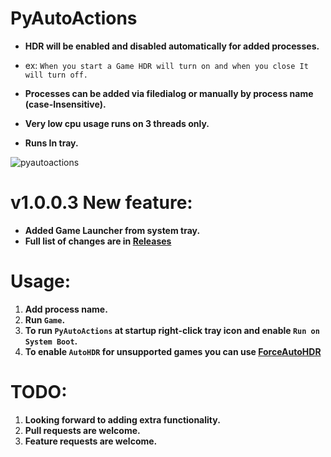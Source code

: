 # PyAutoActions


- **HDR will be enabled and disabled automatically for added processes.**


- ex: `When you start a Game HDR will turn on and when you close It will turn off.`
- **Processes can be added via filedialog or manually by process name (case-Insensitive).**
- **Very low cpu usage runs on 3 threads only.**
- **Runs In tray.**



![pyautoactions](https://github.com/7gxycn08/PyAutoActions/assets/121936658/3b79db52-a129-4901-b044-4d1de5bd70bb)

# v1.0.0.3 New feature:
- **Added Game Launcher from system tray.**
- **Full list of changes are in [Releases](https://github.com/7gxycn08/PyAutoActions/releases/tag/v1.0.0.3)**

# Usage:
1. **Add process name.**
2. **Run `Game`.**
3. **To run `PyAutoActions` at startup right-click tray icon and enable `Run on System Boot`.**
4. **To enable `AutoHDR` for unsupported games you can use [ForceAutoHDR](https://github.com/7gxycn08/ForceAutoHDR)**

# TODO:
1. **Looking forward to adding extra functionality.**
2. **Pull requests are welcome.**
3. **Feature requests are welcome.**
